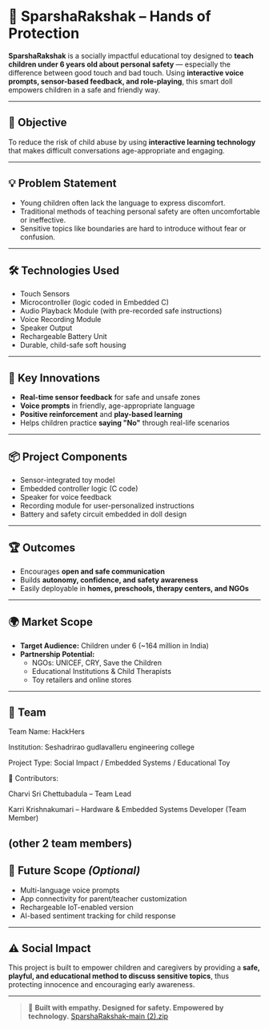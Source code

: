 # 🧸 SparshaRakshak – Hands of Protection

**SparshaRakshak** is a socially impactful educational toy designed to **teach children under 6 years old about personal safety** — especially the difference between good touch and bad touch. Using **interactive voice prompts, sensor-based feedback, and role-playing**, this smart doll empowers children in a safe and friendly way.

---

## 🎯 Objective

To reduce the risk of child abuse by using **interactive learning technology** that makes difficult conversations age-appropriate and engaging.

---

## 💡 Problem Statement

- Young children often lack the language to express discomfort.
- Traditional methods of teaching personal safety are often uncomfortable or ineffective.
- Sensitive topics like boundaries are hard to introduce without fear or confusion.

---

## 🛠️ Technologies Used

- Touch Sensors  
- Microcontroller (logic coded in Embedded C)  
- Audio Playback Module (with pre-recorded safe instructions)  
- Voice Recording Module  
- Speaker Output  
- Rechargeable Battery Unit  
- Durable, child-safe soft housing  

---

## 🧠 Key Innovations

- **Real-time sensor feedback** for safe and unsafe zones  
- **Voice prompts** in friendly, age-appropriate language  
- **Positive reinforcement** and **play-based learning**  
- Helps children practice **saying "No"** through real-life scenarios

---

## 📦 Project Components

- Sensor-integrated toy model  
- Embedded controller logic (C code)  
- Speaker for voice feedback  
- Recording module for user-personalized instructions  
- Battery and safety circuit embedded in doll design

---

## 🏆 Outcomes

- Encourages **open and safe communication**  
- Builds **autonomy, confidence, and safety awareness**  
- Easily deployable in **homes, preschools, therapy centers, and NGOs**

---

## 🌍 Market Scope

- **Target Audience:** Children under 6 (~164 million in India)  
- **Partnership Potential:**  
  - NGOs: UNICEF, CRY, Save the Children  
  - Educational Institutions & Child Therapists  
  - Toy retailers and online stores  

---

## 🤝 Team

Team Name: HackHers

Institution: Seshadrirao gudlavalleru engineering college

Project Type: Social Impact / Embedded Systems / Educational Toy

👥 Contributors:

Charvi Sri Chettubadula – Team Lead

Karri Krishnakumari – Hardware & Embedded Systems Developer (Team Member)

(other 2 team members)
---

## 🚀 Future Scope *(Optional)*

- Multi-language voice prompts  
- App connectivity for parent/teacher customization  
- Rechargeable IoT-enabled version  
- AI-based sentiment tracking for child response

---

## ⚠️ Social Impact

This project is built to empower children and caregivers by providing a **safe, playful, and educational method to discuss sensitive topics**, thus protecting innocence and encouraging early awareness.

---

> 🔐 **Built with empathy. Designed for safety. Empowered by technology.**
[SparshaRakshak-main (2).zip](https://github.com/user-attachments/files/21351372/SparshaRakshak-main.2.zip)


